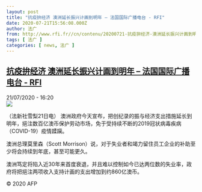 ```yaml
---
layout: post
title: "抗疫拚经济 澳洲延长振兴计画到明年 – 法国国际广播电台 - RFI"
date: 2020-07-21T15:56:08.000Z
author: 法广
from: http://www.rfi.fr//cn/contenu/20200721-抗疫拚经济-澳洲延长振兴计画到明年
tags: [ 法广 ]
categories: [ news, 法广 ]
---
```

<!--1595346968000-->
[抗疫拚经济 澳洲延长振兴计画到明年 – 法国国际广播电台 - RFI](http://www.rfi.fr//cn/contenu/20200721-%E6%8A%97%E7%96%AB%E6%8B%9A%E7%BB%8F%E6%B5%8E-%E6%BE%B3%E6%B4%B2%E5%BB%B6%E9%95%BF%E6%8C%AF%E5%85%B4%E8%AE%A1%E7%94%BB%E5%88%B0%E6%98%8E%E5%B9%B4)
------

<div>
<div>21/07/2020 - 16:20</div><img src="https://s.rfi.fr/media/display/063c2210-cb65-11ea-9438-005056a964fe/w:310/p:16x9/int0015b.200721222002.jpg"><div class="t-content__body u-clearfix"><div class="m-interstitial"></div><p>（法新社雪梨21日电）    澳洲政府今天宣布，把创纪录的振与经济支出措施延长到明年，挹注数百亿澳币保护劳动市场，免于受持续不断的2019冠状病毒疾病（COVID-19）疫情蹂躏。</p><p>    澳洲总理莫里森（Scott Morrison）说，对于失业者和竭力留住员工企业的补助至少将会持续到年底，甚至可能更久。</p><p>    澳洲笃定将陷入近30年来首度衰退，并且难以控制如今已达两位数的失业率，政府将把挹注两项收入支持计画的支出增加到约860亿澳币。</p><p class="t-copyright">© 2020 AFP</p>        </div>
</div>
